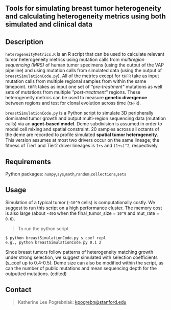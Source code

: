 ## Tools for simulating breast tumor heterogeneity and calculating heterogeneity metrics using both simulated and clinical data

Description
---
`heterogeneityMetrics.R` is an R script that can be used to calculate relevant tumor heterogeneity metrics using mutation calls from *multiregion sequencing (MRS)* of human tumor specimens (using the output of the VAP pipeline) and using mutation calls from simulated data (using the output of `breastSimulationCode.py`). All of the metrics except for `tHFR` take as input mutation calls from multiple regional samples from within the same timepoint. `tHFR` takes as input one set of *"pre-treatment"* mutations as well sets of mutations from multiple *"post-treatment"* regions. These heterogeneity metrics can be used to measure **genetic divergence** between regions and test for clonal evolution across time (`tHFR`).

`breastSimulationCode.py` is a Python script to simulate 3D peripherally dominated tumor growth and output multi-region sequencing data (mutation calls) via an **agent-based model**. Deme subdivision is assumed in order to model cell mixing and spatial constraint. 20 samples across all octants of the deme are recorded to profile simulated **spatial tumor heterogeneity**. This version assumes at most two drivers occur on the same lineage; the fitness of Tier1 and Tier2 driver lineages is `1+s` and `(1+s)^2`, respectively.

Requirements
---
Python packages: `numpy`,`sys`,`math`,`random`,`collections`,`sets`

Usage
---
Simulation of a typical tumor (`~10^9` cells) is computationally costly. We suggest to run this script on a high performance cluster. The memory cost is also large (about `~40G` when the final_tumor_size = `10^9` and mut_rate = `0.6`).

> To run the python script
```
$ python breastSimulationCode.py s_coef repl
e.g., python breastSimulationCode.py 0.1 2
```

Since breast tumors follow patterns of heterogeneity matching growth under strong selection, we suggest simulated with selection coefficients (s_coef up to 0.4-0.5). Deme size can also be modified within the script, as can the number of public mutations and mean sequencing depth for the outputted mutations. (edited)

Contact
--
> Katherine Lee Pogrebniak: 
> kpogrebn@stanford.edu
